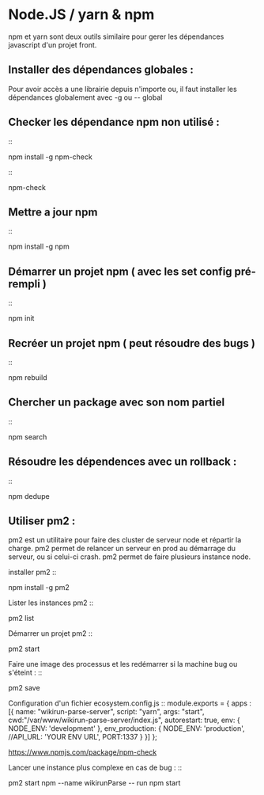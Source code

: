 
Node.JS / yarn & npm
===================


npm et yarn sont deux outils similaire pour gerer les dépendances javascript d'un projet front.

Installer des dépendances globales :
----------------------------------------

Pour avoir accès a une librairie depuis n'importe ou, il faut installer les dépendances globalement avec -g ou -- global


Checker les dépendance npm non utilisé :
-------------------

::

  npm install -g npm-check
  
::

  npm-check
  
Mettre a jour npm
--------------------

::

  npm install -g npm
  
Démarrer un projet npm ( avec les set config pré-rempli )
-----------------------

::

  npm init
  
Recréer un projet npm ( peut résoudre des bugs )
-------------

::

  npm rebuild
  

Chercher un package avec son nom partiel 
----------------------------

::

  npm search <nompartiel>


Résoudre les dépendences avec un rollback :
--------------------------

::

  npm dedupe
  
Utiliser pm2 :
--------------------------
pm2 est un utilitaire pour faire des cluster de serveur node et répartir la charge. pm2 permet de relancer un serveur en prod au démarrage du serveur, ou si celui-ci crash. pm2 permet de faire plusieurs instance node.

installer pm2
::

  npm install -g pm2
  

Lister les instances pm2
::

  pm2 list
  
Démarrer un projet pm2
::

  pm2 start
  

Faire une image des processus et les redémarrer si la machine bug ou s'éteint : 
::

  pm2 save
  
  
Configuration d'un fichier ecosystem.config.js 
::
  module.exports = {
    apps : [{
      name: "wikirun-parse-server",
      script: "yarn",
      args: "start",
      cwd:"/var/www/wikirun-parse-server/index.js",
      autorestart: true,
      env: {
        NODE_ENV: 'development'
      },
      env_production: {
        NODE_ENV: 'production',
        //API_URL: 'YOUR ENV URL',
        PORT:1337
      }
    }]
  };

  
  
  
https://www.npmjs.com/package/npm-check
  


Lancer une instance plus complexe en cas de bug :
::

  pm2 start npm --name wikirunParse -- run npm start

  
